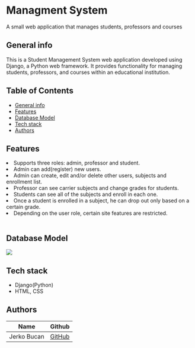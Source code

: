 # Managment System
A small web application that manages students, professors and courses

## General info
<p>This is a Student Management System web application developed using Django, a Python web framework. It provides functionality for managing students, professors, and courses within an educational institution.
</p>

## Table of Contents

- [General info](#general-info)
- [Features](#features)
- [Database Model](#database-model)
- [Tech stack](#tech-stack)
- [Authors](#authors)

## Features

<li>Supports three roles: admin, professor and student.

<li>Admin can add(register) new users.

<li>Admin can create, edit and/or delete other users, subjects and enrollment list.

<li>Professor can see carrier subjects and change grades for students.

<li>Students can see all of the subjects and enroll in each one.

<li>Once a student is enrolled in a subject, he can drop out only based on a certain grade.

<li>Depending on the user role, certain site features are restricted.

</li>

 <br>

## Database Model

![](models.png)

## Tech stack

* Django(Python)
* HTML, CSS

## Authors

| Name          | Github                                   |
|---------------|------------------------------------------|
| Jerko Bucan  | [GitHub](https://github.com/jb46907) |
